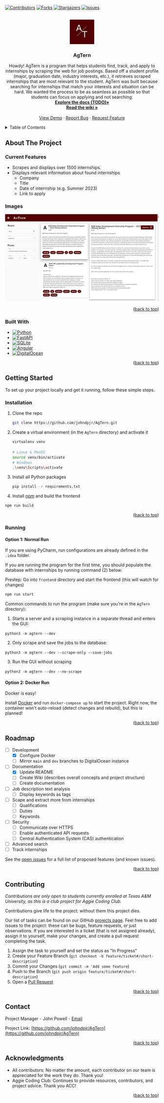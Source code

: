 <!-- This license only applies to THIS file. Link to awesome README template: https://github.com/othneildrew/Best-README-Template
MIT License

Copyright (c) 2021 Othneil Drew

Permission is hereby granted, free of charge, to any person obtaining a copy
of this software and associated documentation files (the "Software"), to deal
in the Software without restriction, including without limitation the rights
to use, copy, modify, merge, publish, distribute, sublicense, and/or sell
copies of the Software, and to permit persons to whom the Software is
furnished to do so, subject to the following conditions:

The above copyright notice and this permission notice shall be included in all
copies or substantial portions of the Software.

THE SOFTWARE IS PROVIDED "AS IS", WITHOUT WARRANTY OF ANY KIND, EXPRESS OR
IMPLIED, INCLUDING BUT NOT LIMITED TO THE WARRANTIES OF MERCHANTABILITY,
FITNESS FOR A PARTICULAR PURPOSE AND NONINFRINGEMENT. IN NO EVENT SHALL THE
AUTHORS OR COPYRIGHT HOLDERS BE LIABLE FOR ANY CLAIM, DAMAGES OR OTHER
LIABILITY, WHETHER IN AN ACTION OF CONTRACT, TORT OR OTHERWISE, ARISING FROM,
OUT OF OR IN CONNECTION WITH THE SOFTWARE OR THE USE OR OTHER DEALINGS IN THE
SOFTWARE.
-->

<a name="readme-top"></a>

<!-- PROJECT SHIELDS -->
<!--
*** I'm using markdown "reference style" links for readability.
*** Reference links are enclosed in brackets [ ] instead of parentheses ( ).
*** See the bottom of this document for the declaration of the reference variables
*** for contributors-url, forks-url, etc. This is an optional, concise syntax you may use.
*** https://www.markdownguide.org/basic-syntax/#reference-style-links
-->
[![Contributors][contributors-shield]][contributors-url]
[![Forks][forks-shield]][forks-url]
[![Stargazers][stars-shield]][stars-url]
[![Issues][issues-shield]][issues-url]



<!-- PROJECT LOGO -->
<br />
<div align="center">
  <a href="https://github.com/johndpjr/AgTern">
    <img src="images/agtern-logo.png" alt="Logo" width="80" height="80">
  </a>

<h3 align="center">AgTern</h3>

  <p align="center">
    Howdy! AgTern is a program that helps students find, track, and apply to internships by scraping the web for job postings.
    Based off a student profile (major, graduation date, industry interests, etc.), it retrieves scraped internships that are most relevant to the student.
    AgTern was built because searching for internships that match your interests and situation can be hard.
    We wanted the process to be as seamless as possible so that students can focus on applying and not searching.
    <br />
    <a href="https://github.com/johndpjr/AgTern"><strong>Explore the docs (TODO)»</strong></a>
    <br />
    <a href="https://github.com/johndpjr/AgTern/wiki"><strong>Read the wiki »</strong></a>
    <br />
    <br />
    <a href="https://www.youtube.com/watch?v=QtYvDcYtCVM">View Demo</a>
    ·
    <a href="https://github.com/johndpjr/AgTern/issues">Report Bug</a>
    ·
    <a href="https://github.com/johndpjr/AgTern/issues">Request Feature</a>
  </p>
</div>



<!-- TABLE OF CONTENTS -->
<details>
  <summary>Table of Contents</summary>
  <ol>
    <li>
      <a href="#about-the-project">About The Project</a>
      <ul>
        <li><a href="#current-features">Current Features</a></li>
        <li><a href="#images">Images</a></li>
        <li><a href="#built-with">Built With</a></li>
      </ul>
    </li>
    <li>
      <a href="#getting-started">Getting Started</a>
      <ul>
        <li><a href="#installation">Installation</a></li>
        <li><a href="#running">Running</a></li>
      </ul>
    </li>
    <li><a href="#roadmap">Roadmap</a></li>
    <li><a href="#contributing">Contributing</a></li>
    <li><a href="#contact">Contact</a></li>
    <li><a href="#acknowledgments">Acknowledgments</a></li>
  </ol>
</details>



<!-- ABOUT THE PROJECT -->
## About The Project

### Current Features
* Scrapes and displays over 1500 internships.
* Displays relevant information about found internships
  * Company
  * Title
  * Date of internship (e.g. Summer 2023)
  * Link to apply

### Images
![AgTern in Action][product-screenshot]

<p align="right">(<a href="#readme-top">back to top</a>)</p>



### Built With

* [![Python][Python]][Python-url]
* [![FastAPI][FastAPI]][FastAPI-url]
* [![SQLite][SQLite]][SQLite-url]
* [![Angular][Angular.io]][Angular-url]
* [![DigitalOcean][DigitalOcean]][DigitalOcean-url]

<p align="right">(<a href="#readme-top">back to top</a>)</p>



<!-- GETTING STARTED -->
## Getting Started

To set up your project locally and get it running, follow these simple steps.

### Installation

1. Clone the repo
   ```sh
   git clone https://github.com/johndpjr/AgTern.git
   ```
2. Create a virtual environment (in the `AgTern` directory) and activate it
   ```sh
   virtualenv venv

   # Linux & MacOS
   source venv/bin/activate
   # Windows
   .\venv\Scripts\activate
   ```
3. Install all Python packages
   ```sh
   pip install -r requirements.txt
   ```

4. Install [npm](https://www.npmjs.com/) and build the frontend
  ```sh
  npm run build
  ```

<p align="right">(<a href="#readme-top">back to top</a>)</p>

### Running

#### Option 1: Normal Run

If you are using PyCharm, run configurations are already defined in the `.idea` folder.

If you are running the program for the first time, you should populate the database with internships by running command (2) below:

Prestep: Go into `frontend` directory and start the frontend (this will watch for changes)
  ```sh
  npm run start
  ```

Common commands to run the program (make sure you're in the `AgTern` directory):

1. Starts a server and a scraping instance in a separate thread and enters the GUI:

`python3 -m agtern --dev`

2. Only scrape and save the jobs to the database:

`python3 -m agtern --dev --scrape-only --save-jobs`

3. Run the GUI without scraping

`python3 -m agtern --dev --no-scrape`

#### Option 2: Docker Run

Docker is easy!

Install [Docker](https://www.docker.com/) and run `docker-compose up` to start
the project. Right now, the container won't auto-reload (detect changes and
rebuild), but this is planned!

<p align="right">(<a href="#readme-top">back to top</a>)</p>

<!-- USAGE EXAMPLES -->
[//]: # (## Usage)

[//]: # (TODO: Use this space to show useful examples of how a project can be used. Additional screenshots, code examples and demos work well in this space. You may also link to more resources.)

[//]: # (_ TODO: For more examples, please refer to the [Documentation]&#40;https://example.com&#41;_)

[//]: # (<p align="right">&#40;<a href="#readme-top">back to top</a>&#41;</p>)



<!-- ROADMAP -->
## Roadmap

- [ ] Development
  - [X] Configure Docker
  - [ ] Mirror `main` and `dev` branches to DigitalOcean instance
- [ ] Documentation
  - [X] Update README
  - [ ] Create Wiki (describes overall concepts and project structure)
  - [ ] Create documentation
- [ ] Job description text analysis
  - [ ] Display keywords as tags
- [ ] Scape and extract more from internships
  - [ ] Qualifications
  - [ ] Duties
  - [ ] Keywords
- [ ] Security
  - [ ] Communicate over HTTPS
  - [ ] Enable authenticated API requests
  - [ ] Central Authentication System (CAS) authentication
- [ ] Advanced search
- [ ] Track internships

See the [open issues](https://github.com/johndpjr/AgTern/issues) for a full list of proposed features (and known issues).

<p align="right">(<a href="#readme-top">back to top</a>)</p>



<!-- CONTRIBUTING -->
## Contributing

_Contributions are only open to students currently enrolled at Texas A&M University, as this is a club project for Aggie Coding Club._

Contributions give life to the project: without them this project dies.

Our list of tasks can be found on our GitHub [projects page](https://github.com/users/johndpjr/projects/2/views/1).
Feel free to add issues to the project: these can be bugs, feature requests, or just observations.
If you are interested in a ticket (that is not assigned already), assign it to yourself, make your changes, and
create a pull request completing the task.

1. Assign the task to yourself and set the status as "In Progress"
2. Create your Feature Branch (`git checkout -b feature/ticket#/short-description`)
3. Commit your Changes (`git commit -m 'Add some feature`)
4. Push to the Branch (`git push origin feature/ticket#/short-description`)
5. Open a [Pull Request](https://github.com/johndpjr/AgTern/pulls)

<p align="right">(<a href="#readme-top">back to top</a>)</p>



<!-- CONTACT -->
## Contact

Project Manager - John Powell - [Email](mailto:johndpowell02@gmail.com)

Project Link: [https://github.com/johndpjr/AgTern](https://github.com/johndpjr/AgTern)

<p align="right">(<a href="#readme-top">back to top</a>)</p>



<!-- ACKNOWLEDGMENTS -->
## Acknowledgments

* All contributors: No matter the amount, each contributor on our team is appreciated for the work they do. Thank you!
* Aggie Coding Club: Continues to provide resources, contributors, and project advice. Thank you ACC!

<p align="right">(<a href="#readme-top">back to top</a>)</p>



<!-- MARKDOWN LINKS & IMAGES -->
<!-- https://www.markdownguide.org/basic-syntax/#reference-style-links -->
[contributors-shield]: https://img.shields.io/github/contributors/johndpjr/AgTern.svg?style=for-the-badge
[contributors-url]: https://github.com/johndpjr/AgTern/graphs/contributors
[forks-shield]: https://img.shields.io/github/forks/johndpjr/AgTern.svg?style=for-the-badge
[forks-url]: https://github.com/johndpjr/AgTern/network/members
[stars-shield]: https://img.shields.io/github/stars/johndpjr/AgTern.svg?style=for-the-badge
[stars-url]: https://github.com/johndpjr/AgTern/stargazers
[issues-shield]: https://img.shields.io/github/issues/johndpjr/AgTern.svg?style=for-the-badge
[issues-url]: https://github.com/johndpjr/AgTern/issues

[product-screenshot]: images/agtern-gui.png
[Python]: https://img.shields.io/badge/python-306998?style=for-the-badge&logo=python&logoColor=white
[Python-url]: https://www.python.org/
[FastAPI]: https://img.shields.io/badge/fastapi-009485?style=for-the-badge&logo=fastapi&logoColor=white
[FastAPI-url]: https://fastapi.tiangolo.com/
[SQLite]: https://img.shields.io/badge/sqlite-44a2d4?style=for-the-badge&logo=sqlite&logoColor=white
[SQLite-url]: https://www.sqlite.org/index.html
[Angular.io]: https://img.shields.io/badge/Angular-DD0031?style=for-the-badge&logo=angular&logoColor=white
[Angular-url]: https://angular.io/
[DigitalOcean]: https://img.shields.io/badge/DigitalOcean-%230167ff.svg?style=for-the-badge&logo=digitalOcean&logoColor=white
[DigitalOcean-url]: https://www.digitalocean.com/
